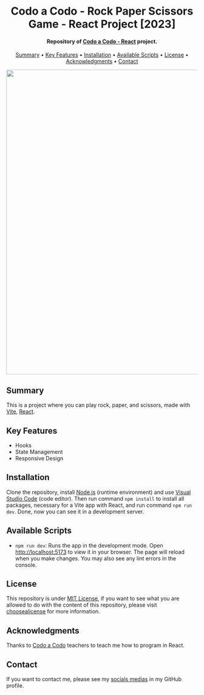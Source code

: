 <h1 align="center">
    Codo a Codo - Rock Paper Scissors Game - React Project [2023]
</h1>

<h4 align="center">
    Repository of <a href="https://inscripcionesagencia.bue.edu.ar/codoacodo/" target="_blank">Codo a Codo - React<a> project.
</h4>

<p align="center">
    <a href="#----summary">Summary</a> •
    <a href="#----key-features">Key Features</a> •
    <a href="#----installation">Installation</a> •
    <a href="#----available-scripts">Available Scripts</a> •
    <a href="#----license">License</a> •
    <a href="#----acknowledgments">Acknowledgments</a> •
    <a href="#----contact">Contact</a>
</p>

<p align="center">
    <a href="https://react-game-rock-paper-scissors.vercel.app/" target="_blank">
        <img src="" width="800">
    </a>
</p>

<h2>
    Summary
</h2>
<p>
    This is a project where you can play rock, paper, and scissors, made with <a href="https://vitejs.dev/" target="_blank">Vite</a>, <a href="https://reactjs.org/" target="_blank">React</a>.
</p>

<h2>
    Key Features
</h2>
<p>
    <ul>
        <li>
            Hooks
        </li>
        <li>
            State Management
        </li>
        <li>
            Responsive Design
        </li>
    </ul>
</p>

<h2>
    Installation
</h2>
<p>
    Clone the repository, install <a href="https://nodejs.org/es/" target="_blank">Node.js</a> (runtime environment) and use <a href="https://code.visualstudio.com/" target="_blank">Visual Studio Code</a> (code editor). Then run command <code>npm install</code> to install all packages, necessary for a Vite app with React, and run command <code>npm run dev</code>. Done, now you can see it in a development server.
</p>

<h2>
    Available Scripts
</h2>
<p>
    <ul>
        <li>
            <code>npm run dev</code>: Runs the app in the development mode. Open <a href="http://localhost:5173" target="_blank">http://localhost:5173</a> to view it in your browser. The page will reload when you make changes. You may also see any lint errors in the console.
        </li>
    </ul>
</p>

<h2>
    License
</h2>
<p>
    This repository is under <a href="./LICENSE" target="_blank">MIT License</a>, if you want to see what you are allowed to do with the content of this repository, please visit <a href="https://choosealicense.com/licenses/" target="_blank">choosealicense</a> for more information.
</p>

<h2>
    Acknowledgments
</h2>
<p>
    Thanks to <a href="https://inscripcionesagencia.bue.edu.ar/codoacodo/" target="_blank">Codo a Codo</a> teachers to teach me how to program in React.
</p>

<h2>
    Contact
</h1>
<p>
    If you want to contact me, please see my <a href="https://github.com/FLucena" target="_blank">socials medias</a> in my GitHub profile.
</p>
